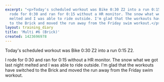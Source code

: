 ```yaml
---
excerpt: "<p>Today's scheduled workout was Bike 0:30 Z2 into a run 0:15 Z2.</p><p>I
  rode for 0:30 and ran for 0:15 without a HR monitor. The snow what we got last night
  melted and I was able to ride outside. I'm glad that the workouts have switched
  to the Brick and moved the run away from the Friday swim workout.</p>"
layout: training_diary
title: 'Multi #6 (Brick)'
created: 1423696978
---
```

<p>Today's scheduled workout was Bike 0:30 Z2 into a run 0:15 Z2.</p><p>I rode for 0:30 and ran for 0:15 without a HR monitor. The snow what we got last night melted and I was able to ride outside. I'm glad that the workouts have switched to the Brick and moved the run away from the Friday swim workout.</p>
